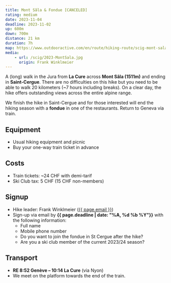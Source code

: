 ```yaml
---
title: Mont Sâla & Fondue [CANCELED]
rating: medium
date: 2023-11-04
deadline: 2023-11-02
up: 600m
down: 700m
distance: 21 km
duration: 7h
map: https://www.outdooractive.com/en/route/hiking-route/scig-mont-sala/281382301/?share=%7Ezxslwb7g%244osshvfu#dm=1
media:
    - url: /scig/2023-MontSala.jpg
      origin: Frank Winklmeier
---
```


A (long) walk in the Jura from **La Cure** across **Mont Sâla (1511m)** and ending in **Saint-Cergue**.
There are no difficulties on this hike but you need to be able to walk 20 kilometers (~7 hours
including breaks). On a clear day, the hike offers outstanding views across the entire alpine range.

We finish the hike in Saint-Cergue and for those interested will end the hiking season with a
**fondue** in one of the restaurants. Return to Geneva via train.

## <i class="bi bi-card-checklist"></i>Equipment
- Usual hiking equipment and picnic
- Buy your one-way train ticket in advance

## <i class="bi bi-piggy-bank"></i>Costs
- Train tickets: ~24 CHF with demi-tarif
- Ski Club tax: 5 CHF (15 CHF non-members)

## <i class="bi bi-envelope-at"></i>Signup
- Hike leader: Frank Winklmeier (<a href="mailto:{{ page.email }}?subject=SCIG {{page.title}}">{{ page.email }}</a>)
- Sign-up via email by **{{ page.deadline | date: "%A, %d %b %Y"}}** with the following information:
  - Full name
  - Mobile phone number
  - Do you want to join the fondue in St Cergue after the hike?
  - Are you a ski club member of the current 2023/24 season?

## <i class="bi bi-train-front"></i>Transport
- **RE 8:52 Genève – 10:14 La Cure** (via Nyon)
- We meet on the platform towards the end of the train.
